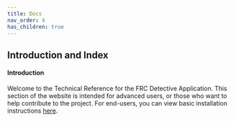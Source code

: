 ```yaml
---
title: Docs
nav_order: 4
has_children: true
---
```


## Introduction and Index

#### Introduction

Welcome to the Technical Reference for the FRC Detective Application. This section of the website is intended for advanced users, or those who want to help contribute to the project. For end-users, you can view basic installation instructions <a href="/FRCDetective/docs/Installation Instructions">here</a>.